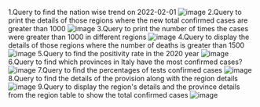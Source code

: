 1.Query to find the nation wise trend on 2022-02-01
![image](https://user-images.githubusercontent.com/100999712/156882190-70350b9b-e04a-4dd2-b6b9-47cc3b975403.png)
2.Query to print the details of those regions where the new total confirmed cases are greater than 1000
![image](https://user-images.githubusercontent.com/100999712/156882376-4d25daea-e19a-4b5b-a5be-75a1996af3ea.png)
3.Query to print the number of times the cases were greater than 1000 in different regions
![image](https://user-images.githubusercontent.com/100999712/156882563-d597caf5-9e4f-47db-99ed-80c8e89e2fd0.png)
4.Query to display the details of those regions where the number of deaths is greater than 1500
![image](https://user-images.githubusercontent.com/100999712/156882644-9d3e733a-e930-4fa7-be1e-8dbd534748fc.png)
5.Query to find the positivity rate in the 2020 year
![image](https://user-images.githubusercontent.com/100999712/156882693-583476fb-6996-45b1-81ea-0670359e37eb.png)
6.Query to find which provinces in Italy have the most confirmed cases?
![image](https://user-images.githubusercontent.com/100999712/156882756-5b29b80c-b106-469c-839e-9a2c073d96ba.png)
7.Query to find the percentages of tests confirmed cases
![image](https://user-images.githubusercontent.com/100999712/156882813-ea7e64de-564f-47c3-9128-ff2521b1fad3.png)
8.Query to find the details of the provision along with the region details
![image](https://user-images.githubusercontent.com/100999712/156882888-1d673062-09fb-49a6-a2ad-6bc6af8a14f9.png)
9.Query to display the region's details and the province details from the region table to show the total confirmed cases
![image](https://user-images.githubusercontent.com/100999712/156882958-ed7f30e3-f955-457d-af91-9b863d3cda59.png)







